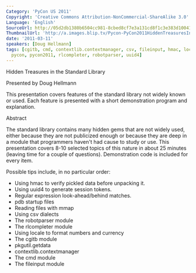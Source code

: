 ```yaml
---
Category: 'PyCon US 2011'
Copyright: 'Creative Commons Attribution-NonCommercial-ShareAlike 3.0'
Language: 'English'
SourceUrl: http://05d2db1380b6504cc981-8cbed8cf7e3a131cd8f1c3e383d10041.r93.cf2.rackcdn.com/pycon-us-2011/370_hidden-treasures-in-the-standard-library.mp4
ThumbnailUrl: 'http://a.images.blip.tv/Pycon-PyCon2011HiddenTreasuresInTheStandardLibrary179-925.jpg'
date: '2011-03-11'
speakers: [Doug Hellmann]
tags: [cgitb, cmd, contextlib.contextmanager, csv, fileinput, hmac, locale, pdb, pkgutil.getdata,
  pycon, pycon2011, rlcompleter, robotparser, uuid4]
---
```

Hidden Treasures in the Standard Library

Presented by Doug Hellmann

This presentation covers features of the standard library not widely known or
used. Each feature is presented with a short demonstration program and
explanation.

Abstract

The standard library contains many hidden gems that are not widely used,
either because they are not publicized enough or because they are deep in a
module that programmers haven't had cause to study or use. This presentation
covers 8-10 selected topics of this nature in about 25 minutes (leaving time
for a couple of questions). Demonstration code is included for every item.

Possible tips include, in no particular order:

  * Using hmac to verify pickled data before unpacking it. 
  * Using uuid4 to generate session tokens. 
  * Regular expression look-ahead/behind matches. 
  * pdb startup files 
  * Reading files with mmap 
  * Using csv dialects 
  * The robotparser module 
  * The rlcompleter module 
  * Using locale to format numbers and currency 
  * The cgitb module 
  * pkgutil.getdata 
  * contextlib.contextmanager 
  * The cmd module 
  * The fileinput module 


